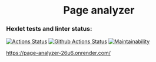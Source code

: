 <h1 align="center">Page analyzer</h1>

### Hexlet tests and linter status:
[![Actions Status](https://github.com/bloodywd/python-project-83/actions/workflows/hexlet-check.yml/badge.svg)](https://github.com/bloodywd/python-project-83/actions)
[![Github Actions Status](https://github.com/bloodywd/python-project-83/actions/workflows/pyci.yml/badge.svg)](https://github.com/bloodywd/python-project-83/actions)
[![Maintainability](https://api.codeclimate.com/v1/badges/b18375dd1b1733fa986d/maintainability)](https://codeclimate.com/github/bloodywd/python-project-83/maintainability)


<https://page-analyzer-26u6.onrender.com/>